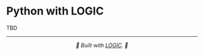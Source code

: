 
# Python with LOGIC

TBD

---

<p align="center">
	<i>🦄 Built with <a href="https://withlogic.co/">LOGIC</a>. 🦄</i>
</p>
